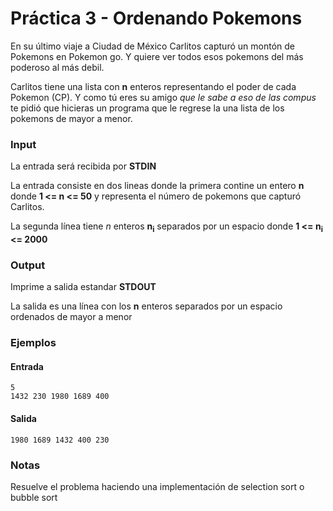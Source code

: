 ﻿# Práctica 3 - Ordenando Pokemons

En su último viaje a Ciudad de México Carlitos capturó un montón de Pokemons en Pokemon go. 
Y quiere ver todos esos pokemons del más poderoso al más debil. 

Carlitos tiene una lista con **n** enteros representando el poder de cada Pokemon (CP). 
Y como tú eres su amigo *que le sabe a eso de las compus* te pidió que hicieras un programa 
que le regrese la una lista de los pokemons de mayor a menor.

### Input

La entrada será recibida por **STDIN**

La entrada consiste en dos lineas donde la primera contine un entero **n** donde **1 <= n <= 50** y 
representa el número de pokemons que capturó Carlitos.

La segunda línea tiene *n* enteros **n<sub>i</sub>**  separados por un espacio donde 
**1 <= n<sub>i</sub> <= 2000**

### Output

Imprime a salida estandar **STDOUT**

La salida es una línea con los **n** enteros separados por un espacio ordenados de mayor a menor

### Ejemplos

#### Entrada
```
5
1432 230 1980 1689 400
```
#### Salida

```
1980 1689 1432 400 230
```

### Notas

Resuelve el problema haciendo una implementación de selection sort o bubble sort